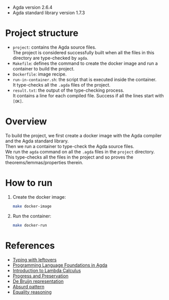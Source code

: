 - Agda version 2.6.4
- Agda standard library version 1.7.3


# Project structure
- `project`: contains the Agda source files.  
    The project is considered successfully built when all the files in this directory are type-checked by `agda`.
- `Makefile`: defines the command to create the docker image and run a container to build the project.
- `Dockerfile`: image recipe.
- `run-in-container.sh`: the script that is executed inside the container.  
    It type-checks all the `.agda` files of the project.
- `result.txt`: the output of the type-checking process.  
    It contains a line for each compiled file.
    Success if all the lines start with `[OK]`.


# Overview
To build the project, we first create a docker image with the Agda compiler and the Agda standard library.  
Then we run a container to type-check the Agda source files.  
We run the `agda` command on all the `.agda` files in the `project` directory.  
This type-checks all the files in the project and so proves the theorems/lemmas/properties therein.


# How to run
1) Create the docker image:  
    ```bash
    make docker-image
    ```
2) Run the container:  
    ```bash
    make docker-run
    ```

# References
- [Typing with leftovers](https://github.com/gallais/typing-with-leftovers)
- [Programming Language Foundations in Agda](https://plfa.github.io)
- [Introduction to Lambda Calculus](https://plfa.github.io/Lambda)
- [Progress and Preservation](https://plfa.github.io/Properties)
- [De Bruijn representation](https://plfa.github.io/DeBruijn)
- [Absurd pattern](https://agda.readthedocs.io/en/v2.6.4.1/language/function-definitions.html#absurd-patterns)
- [Equality reasoning](https://plfa.github.io/Equality/#chains-of-equations)
